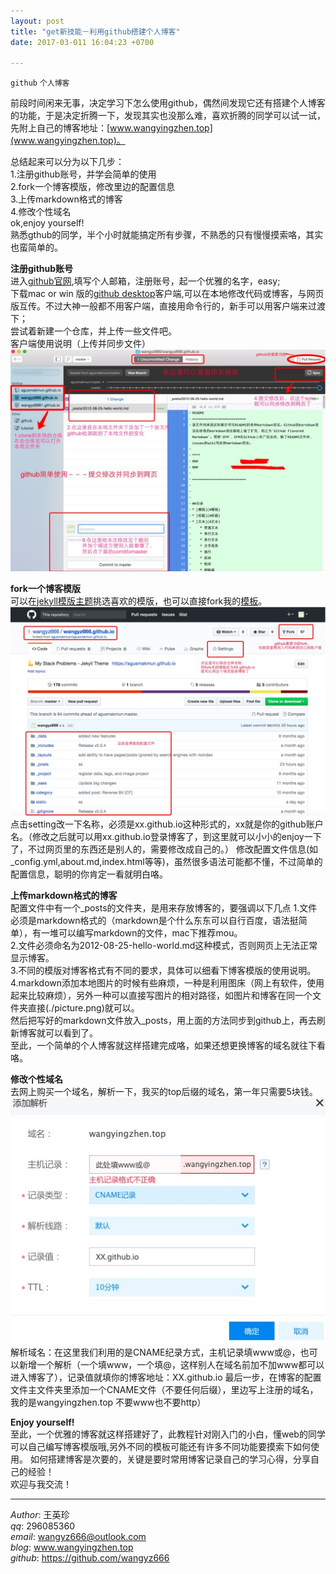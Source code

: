 ```yaml
---
layout: post  
title: "get新技能－利用github搭建个人博客"  
date: 2017-03-011 16:04:23 +0700  

---
```



`github` `个人博客`  

前段时间闲来无事，决定学习下怎么使用github，偶然间发现它还有搭建个人博客的功能，于是决定折腾一下，发现其实也没那么难，喜欢折腾的同学可以试一试，先附上自己的博客地址：[www.wangyingzhen.top](www.wangyingzhen.top)。
   
总结起来可以分为以下几步：  
1.注册github账号，并学会简单的使用  
2.fork一个博客模版，修改里边的配置信息  
3.上传markdown格式的博客  
4.修改个性域名  
ok,enjoy yourself!  
熟悉gthub的同学，半个小时就能搞定所有步骤，不熟悉的只有慢慢摸索咯，其实也蛮简单的。

**注册github账号**  
进入[github官网](https://github.com),填写个人邮箱，注册账号，起一个优雅的名字，easy;  
下载mac or win 版的[github desktop](https://desktop.github.com)客户端,可以在本地修改代码或博客，与网页版互传。不过大神一般都不用客户端，直接用命令行的，新手可以用客户端来过渡下；  
尝试着新建一个仓库，并上传一些文件吧。  
客户端使用说明（上传并同步文件）  
![tupian](/static/img/github.png)

**fork一个博客模版**  
可以在[jekyll模版主题](http://jekyllthemes.org)挑选喜欢的模版，也可以直接fork我的[模板](https://github.com/wangyz666)。	  
![tupian](/static/img/githubweb.png)  
点击setting改一下名称，必须是xx.github.io这种形式的，xx就是你的github账户名。（修改之后就可以用xx.github.io登录博客了，到这里就可以小小的enjoy一下了，不过网页里的东西还是别人的，需要修改成自己的。）
修改配置文件信息(如_config.yml,about.md,index.html等等)，虽然很多语法可能都不懂，不过简单的配置信息，聪明的你肯定一看就明白咯。  

**上传markdown格式的博客**  
配置文件中有一个_posts的文件夹，是用来存放博客的，要强调以下几点 
1.文件必须是markdown格式的（markdown是个什么东东可以自行百度，语法挺简单），有一堆可以编写markdown的文件，mac下推荐mou。  
2.文件必须命名为2012-08-25-hello-world.md这种模式，否则网页上无法正常显示博客。  
3.不同的模版对博客格式有不同的要求，具体可以细看下博客模版的使用说明。  
4.markdown添加本地图片的时候有些麻烦，一种是利用图床（网上有软件，使用起来比较麻烦），另外一种可以直接写图片的相对路径，如图片和博客在同一个文件夹直接(./picture.png)就可以。  
然后把写好的markdown文件放入_posts，用上面的方法同步到github上，再去刷新博客就可以看到了。  
至此，一个简单的个人博客就这样搭建完成咯，如果还想更换博客的域名就往下看咯。  

**修改个性域名**  
去网上购买一个域名，解析一下，我买的top后缀的域名，第一年只需要5块钱。  
![tupian](/static/img/ym.png)  
解析域名：在这里我们利用的是CNAME纪录方式，主机记录填www或@，也可以新增一个解析（一个填www，一个填@，这样别人在域名前加不加www都可以进入博客了），记录值就填你的博客地址：XX.github.io
最后一步，在博客的配置文件主文件夹里添加一个CNAME文件（不要任何后缀），里边写上注册的域名，我的是wangyingzhen.top 不要www也不要http）  

**Enjoy yourself!**  
至此，一个优雅的博客就这样搭建好了，此教程针对刚入门的小白，懂web的同学可以自己编写博客模版哦,另外不同的模板可能还有许多不同功能要摸索下如何使用。
如何搭建博客是次要的，关键是要时常用博客记录自己的学习心得，分享自己的经验！  
欢迎与我交流！ 

-----
*Author*: 王英珍   
*qq*: 296085360  
*email*: wangyz666@outlook.com  
*blog*: www.wangyingzhen.top  
*github*: https://github.com/wangyz666  